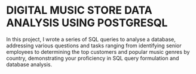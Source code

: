 # DIGITAL MUSIC STORE DATA ANALYSIS USING POSTGRESQL

In this project, I wrote a series of SQL queries to analyse a database, addressing various questions and tasks ranging from identifying senior employees to determining the top customers and popular music genres by country, demonstrating your proficiency in SQL query formulation and database analysis.
